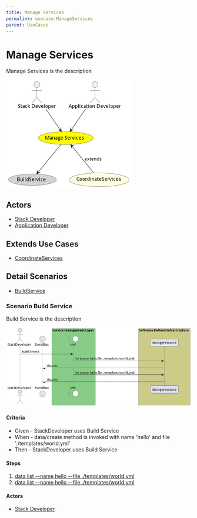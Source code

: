 ```yaml
---
title: Manage Services
permalink: usecase-ManageServices
parent: UseCases
---
```

# Manage Services

Manage Services is the description

![Activities Diagram](./Activities.png)

## Actors

* [Stack Developer](actor-stackdev)
* [Application Developer](actor-applicationdeveloper)





## Extends Use Cases

* [CoordinateServices](usecase-CoordinateServices)







## Detail Scenarios

* [BuildService](#scenario-BuildService)



### Scenario Build Service

Build Service is the description

![Scenario BuildService](./BuildService.png)
#### Criteria

* Given - StackDeveloper uses Build Service
* When - data/create method is invoked with name &#39;hello&#39; and file &#39;./templates/world.yml&#39;
* Then - StackDeveloper uses Build Service

#### Steps
1. [data list --name hello --file ./templates/world.yml](#action-data-list)
1. [data list --name hello --file ./templates/world.yml](#action-data-list)

#### Actors

* [Stack Developer](actor-stackdev)




